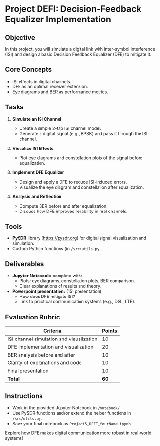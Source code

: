 # Project DEFI: Decision-Feedback Equalizer Implementation

## Objective
In this project, you will simulate a digital link with inter-symbol interference (ISI) and design a basic Decision Feedback Equalizer (DFE) to mitigate it.

## Core Concepts
- ISI effects in digital channels.
- DFE as an optimal receiver extension.
- Eye diagrams and BER as performance metrics.

## Tasks
1. **Simulate an ISI Channel**
   - Create a simple 2-tap ISI channel model.
   - Generate a digital signal (e.g., BPSK) and pass it through the ISI channel.

2. **Visualize ISI Effects**
   - Plot eye diagrams and constellation plots of the signal before equalization.

3. **Implement DFE Equalizer**
   - Design and apply a DFE to reduce ISI-induced errors.
   - Visualize the eye diagram and constellation after equalization.

4. **Analysis and Reflection**
   - Compute BER before and after equalization.
   - Discuss how DFE improves reliability in real channels.

## Tools
- **PySDR** library (https://pysdr.org) for digital signal visualization and simulation.
- Custom Python functions (in `/src/utils.py`).

## Deliverables
- **Jupyter Notebook:** complete with:
  - Plots: eye diagrams, constellation plots, BER comparison.
  - Clear explanations of results and theory.
- **Powerpoint presentation:** (15' presentation) 
  - How does DFE mitigate ISI?
  - Link to practical communication systems (e.g., DSL, LTE).

## Evaluation Rubric
| Criteria                                  | Points |  
|-------------------------------------------|--------|  
| ISI channel simulation and visualization  | 10     |  
| DFE implementation and visualization      | 20     |  
| BER analysis before and after             | 10     |  
| Clarity of explanations and code          | 10     |  
| Final presentation                        | 10     |  
| **Total**                                 | **60** |  

## Instructions
- Work in the provided Jupyter Notebook in `/notebook/`.
- Use PySDR functions and/or extend the helper functions in `/src/utils.py`.
- Save your final notebook as `Project5_DEFI_YourName.ipynb`.

Explore how DFE makes digital communication more robust in real-world systems!
